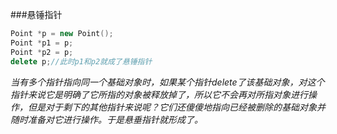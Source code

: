 ###悬锤指针
```Cpp
Point *p = new Point();
Point *p1 = p;
Point *p2 = p;
delete p;//此时p1和p2就成了悬锤指针
```
*当有多个指针指向同一个基础对象时，如果某个指针delete了该基础对象，对这个指针来说它是明确了它所指的对象被释放掉了，所以它不会再对所指对象进行操作，但是对于剩下的其他指针来说呢？它们还傻傻地指向已经被删除的基础对象并随时准备对它进行操作。于是悬垂指针就形成了。*
